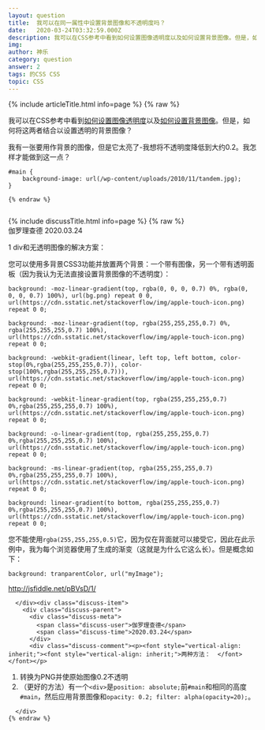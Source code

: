 ```yaml
---
layout: question
title:  我可以在同一属性中设置背景图像和不透明度吗？
date:   2020-03-24T03:32:59.000Z
description: 我可以在CSS参考中看到如何设置图像透明度以及如何设置背景图像。但是，如何将这两者结合以设置透明的背景图像？我有一张要用作背景的图像，但是它太亮了-我...
img: 
author: 神乐
category: question
answer: 2
tags: 的CSS CSS
topic: CSS
---
```

<div class="article-root">
  <div class="article">
    {% include articleTitle.html info=page %}
    {% raw %}
    <div class="article-content"><p><font style="vertical-align: inherit;"><font style="vertical-align: inherit;">我可以在CSS参考中看到</font></font><a href="http://www.w3schools.com/css/css_image_transparency.asp" rel="noreferrer"><font style="vertical-align: inherit;"><font style="vertical-align: inherit;">如何设置图像透明度</font></font></a><font style="vertical-align: inherit;"><font style="vertical-align: inherit;">以及</font></font><a href="http://www.w3schools.com/css/css_background.asp" rel="noreferrer"><font style="vertical-align: inherit;"><font style="vertical-align: inherit;">如何设置背景图像</font></font></a><font style="vertical-align: inherit;"><font style="vertical-align: inherit;">。</font><font style="vertical-align: inherit;">但是，如何将这两者结合以设置透明的背景图像？</font></font></p>

<p><font style="vertical-align: inherit;"><font style="vertical-align: inherit;">我有一张要用作背景的图像，但是它太亮了-我想将不透明度降低到大约0.2。</font><font style="vertical-align: inherit;">我怎样才能做到这一点？</font></font></p>

<pre class="lang-css prettyprint-override"><code>#main {<font></font>
    background-image: url(/wp-content/uploads/2010/11/tandem.jpg); <font></font>
}<font></font>
</code></pre></div>
    {% endraw %}
  </div>
  <p style="height: 0;width:0;overflow: hidden;"> 第3321篇《我可以在同一属性中设置背景图像和不透明度吗？》来自Winter(https://github.com/aiyld/aiyld.github.io)的站点</p>
  <div class="discuss-wrapper">
    {% include discussTitle.html info=page %}
    {% raw %}
    <div class="discuss-item">
        <div class="discuss-parent">
          <div class="discuss-meta">
            <span class="discuss-user">伽罗理查德</span>
            <span class="discuss-time">2020.03.24</span>
          </div>
          <div class="discuss-comment"><p><font style="vertical-align: inherit;"><font style="vertical-align: inherit;">1 div和无透明图像的解决方案：</font></font></p>

<p><font style="vertical-align: inherit;"><font style="vertical-align: inherit;">您可以使用多背景CSS3功能并放置两个背景：一个带有图像，另一个带有透明面板（因为我认为无法直接设置背景图像的不透明度）：</font></font></p>

<pre><code>background: -moz-linear-gradient(top, rgba(0, 0, 0, 0.7) 0%, rgba(0, 0, 0, 0.7) 100%), url(bg.png) repeat 0 0, url(https://cdn.sstatic.net/stackoverflow/img/apple-touch-icon.png) repeat 0 0;<font></font>
<font></font>
background: -moz-linear-gradient(top, rgba(255,255,255,0.7) 0%, rgba(255,255,255,0.7) 100%), url(https://cdn.sstatic.net/stackoverflow/img/apple-touch-icon.png) repeat 0 0;<font></font>
<font></font>
background: -webkit-gradient(linear, left top, left bottom, color-stop(0%,rgba(255,255,255,0.7)), color-stop(100%,rgba(255,255,255,0.7))), url(https://cdn.sstatic.net/stackoverflow/img/apple-touch-icon.png) repeat 0 0;<font></font>
<font></font>
background: -webkit-linear-gradient(top, rgba(255,255,255,0.7) 0%,rgba(255,255,255,0.7) 100%), url(https://cdn.sstatic.net/stackoverflow/img/apple-touch-icon.png) repeat 0 0;<font></font>
<font></font>
background: -o-linear-gradient(top, rgba(255,255,255,0.7) 0%,rgba(255,255,255,0.7) 100%), url(https://cdn.sstatic.net/stackoverflow/img/apple-touch-icon.png) repeat 0 0;<font></font>
<font></font>
background: -ms-linear-gradient(top, rgba(255,255,255,0.7) 0%,rgba(255,255,255,0.7) 100%), url(https://cdn.sstatic.net/stackoverflow/img/apple-touch-icon.png) repeat 0 0;<font></font>
<font></font>
background: linear-gradient(to bottom, rgba(255,255,255,0.7) 0%,rgba(255,255,255,0.7) 100%), url(https://cdn.sstatic.net/stackoverflow/img/apple-touch-icon.png) repeat 0 0;<font></font>
</code></pre>

<p><font style="vertical-align: inherit;"><font style="vertical-align: inherit;">您不能使用</font></font><code>rgba(255,255,255,0.5)</code><font style="vertical-align: inherit;"><font style="vertical-align: inherit;">它，因为仅在背面就可以接受它，因此在此示例中，我为每个浏览器使用了生成的渐变（这就是为什么它这么长）。</font><font style="vertical-align: inherit;">但是概念如下：</font></font></p>

<pre><code>background: tranparentColor, url("myImage"); 
</code></pre>

<p><a href="http://jsfiddle.net/pBVsD/1/"><font style="vertical-align: inherit;"><font style="vertical-align: inherit;">http://jsfiddle.net/pBVsD/1/</font></font></a></p></div>
        </div>
        
      </div><div class="discuss-item">
        <div class="discuss-parent">
          <div class="discuss-meta">
            <span class="discuss-user">伽罗理查德</span>
            <span class="discuss-time">2020.03.24</span>
          </div>
          <div class="discuss-comment"><p><font style="vertical-align: inherit;"><font style="vertical-align: inherit;">两种方法：  </font></font></p>

<ol>
<li><font style="vertical-align: inherit;"><font style="vertical-align: inherit;">转换为PNG并使原始图像0.2不透明  </font></font></li>
<li><font style="vertical-align: inherit;"><font style="vertical-align: inherit;">（更好的方法）有一个</font></font><code>&lt;div&gt;</code><font style="vertical-align: inherit;"><font style="vertical-align: inherit;">是</font></font><code>position: absolute;</code><font style="vertical-align: inherit;"><font style="vertical-align: inherit;">前</font></font><code>#main</code><font style="vertical-align: inherit;"><font style="vertical-align: inherit;">和相同的高度</font></font><code>#main</code><font style="vertical-align: inherit;"><font style="vertical-align: inherit;">，然后应用背景图像和</font></font><code>opacity: 0.2; filter: alpha(opacity=20);</code><font style="vertical-align: inherit;"><font style="vertical-align: inherit;">。</font></font></li>
</ol></div>
        </div>
        
      </div>
    {% endraw %}
  </div>
<div>
